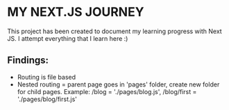 # MY NEXT.JS JOURNEY
This project has been created to document my learning progress with Next JS.
I attempt everything that I learn here :) 

## Findings:
- Routing is file based 
- Nested routing = parent page goes in 'pages' folder, create new folder for child pages. Example: /blog = './pages/blog.js', /blog/first = './pages/blog/first.js'